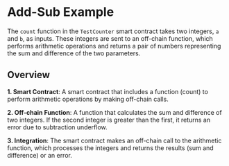 # Add-Sub Example
The `count` function in the `TestCounter` smart contract takes two integers, `a` and `b`, as inputs. These integers are sent to an off-chain function, which performs arithmetic operations and returns a pair of numbers representing the sum and difference of the two parameters.

## Overview
**1. Smart Contract**: A smart contract that includes a function (count) to perform arithmetic operations by making off-chain calls.

**2. Off-chain Function**: A function that calculates the sum and difference of two integers. If the second integer is greater than the first, it returns an error due to subtraction underflow.

**3. Integration**: The smart contract makes an off-chain call to the arithmetic function, which processes the integers and returns the results (sum and difference) or an error.
